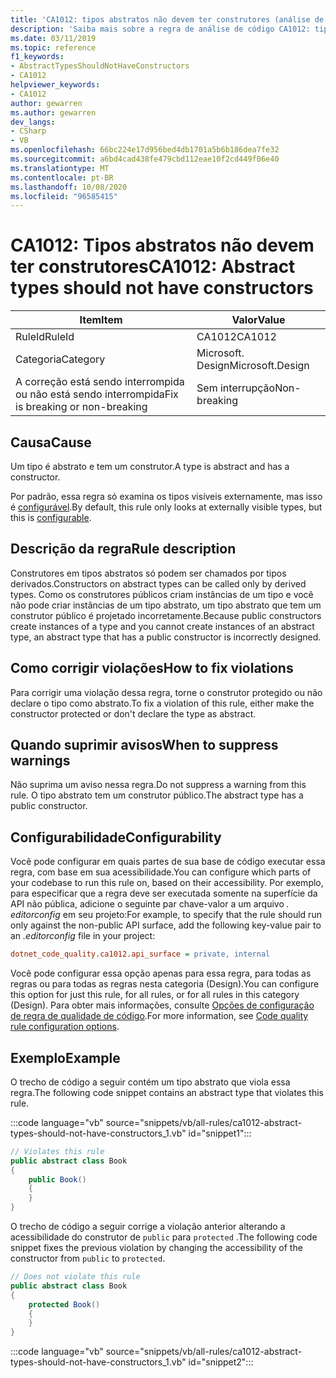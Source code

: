 ```yaml
---
title: 'CA1012: tipos abstratos não devem ter construtores (análise de código)'
description: 'Saiba mais sobre a regra de análise de código CA1012: tipos abstratos não devem ter construtores'
ms.date: 03/11/2019
ms.topic: reference
f1_keywords:
- AbstractTypesShouldNotHaveConstructors
- CA1012
helpviewer_keywords:
- CA1012
author: gewarren
ms.author: gewarren
dev_langs:
- CSharp
- VB
ms.openlocfilehash: 66bc224e17d956bed4db1701a5b6b186dea7fe32
ms.sourcegitcommit: a6bd4cad438fe479cbd112eae10f2cd449f06e40
ms.translationtype: MT
ms.contentlocale: pt-BR
ms.lasthandoff: 10/08/2020
ms.locfileid: "96585415"
---
```

# <a name="ca1012-abstract-types-should-not-have-constructors"></a><span data-ttu-id="81961-103">CA1012: Tipos abstratos não devem ter construtores</span><span class="sxs-lookup"><span data-stu-id="81961-103">CA1012: Abstract types should not have constructors</span></span>

| <span data-ttu-id="81961-104">Item</span><span class="sxs-lookup"><span data-stu-id="81961-104">Item</span></span>                                     | <span data-ttu-id="81961-105">Valor</span><span class="sxs-lookup"><span data-stu-id="81961-105">Value</span></span>            |
|------------------------------------------|------------------|
| <span data-ttu-id="81961-106">RuleId</span><span class="sxs-lookup"><span data-stu-id="81961-106">RuleId</span></span>                                   | <span data-ttu-id="81961-107">CA1012</span><span class="sxs-lookup"><span data-stu-id="81961-107">CA1012</span></span>           |
| <span data-ttu-id="81961-108">Categoria</span><span class="sxs-lookup"><span data-stu-id="81961-108">Category</span></span>                                 | <span data-ttu-id="81961-109">Microsoft. Design</span><span class="sxs-lookup"><span data-stu-id="81961-109">Microsoft.Design</span></span> |
| <span data-ttu-id="81961-110">A correção está sendo interrompida ou não está sendo interrompida</span><span class="sxs-lookup"><span data-stu-id="81961-110">Fix is breaking or non-breaking</span></span> | <span data-ttu-id="81961-111">Sem interrupção</span><span class="sxs-lookup"><span data-stu-id="81961-111">Non-breaking</span></span>     |

## <a name="cause"></a><span data-ttu-id="81961-112">Causa</span><span class="sxs-lookup"><span data-stu-id="81961-112">Cause</span></span>

<span data-ttu-id="81961-113">Um tipo é abstrato e tem um construtor.</span><span class="sxs-lookup"><span data-stu-id="81961-113">A type is abstract and has a constructor.</span></span>

<span data-ttu-id="81961-114">Por padrão, essa regra só examina os tipos visíveis externamente, mas isso é [configurável](#configurability).</span><span class="sxs-lookup"><span data-stu-id="81961-114">By default, this rule only looks at externally visible types, but this is [configurable](#configurability).</span></span>

## <a name="rule-description"></a><span data-ttu-id="81961-115">Descrição da regra</span><span class="sxs-lookup"><span data-stu-id="81961-115">Rule description</span></span>

<span data-ttu-id="81961-116">Construtores em tipos abstratos só podem ser chamados por tipos derivados.</span><span class="sxs-lookup"><span data-stu-id="81961-116">Constructors on abstract types can be called only by derived types.</span></span> <span data-ttu-id="81961-117">Como os construtores públicos criam instâncias de um tipo e você não pode criar instâncias de um tipo abstrato, um tipo abstrato que tem um construtor público é projetado incorretamente.</span><span class="sxs-lookup"><span data-stu-id="81961-117">Because public constructors create instances of a type and you cannot create instances of an abstract type, an abstract type that has a public constructor is incorrectly designed.</span></span>

## <a name="how-to-fix-violations"></a><span data-ttu-id="81961-118">Como corrigir violações</span><span class="sxs-lookup"><span data-stu-id="81961-118">How to fix violations</span></span>

<span data-ttu-id="81961-119">Para corrigir uma violação dessa regra, torne o construtor protegido ou não declare o tipo como abstrato.</span><span class="sxs-lookup"><span data-stu-id="81961-119">To fix a violation of this rule, either make the constructor protected or don't declare the type as abstract.</span></span>

## <a name="when-to-suppress-warnings"></a><span data-ttu-id="81961-120">Quando suprimir avisos</span><span class="sxs-lookup"><span data-stu-id="81961-120">When to suppress warnings</span></span>

<span data-ttu-id="81961-121">Não suprima um aviso nessa regra.</span><span class="sxs-lookup"><span data-stu-id="81961-121">Do not suppress a warning from this rule.</span></span> <span data-ttu-id="81961-122">O tipo abstrato tem um construtor público.</span><span class="sxs-lookup"><span data-stu-id="81961-122">The abstract type has a public constructor.</span></span>

## <a name="configurability"></a><span data-ttu-id="81961-123">Configurabilidade</span><span class="sxs-lookup"><span data-stu-id="81961-123">Configurability</span></span>

<span data-ttu-id="81961-124">Você pode configurar em quais partes de sua base de código executar essa regra, com base em sua acessibilidade.</span><span class="sxs-lookup"><span data-stu-id="81961-124">You can configure which parts of your codebase to run this rule on, based on their accessibility.</span></span> <span data-ttu-id="81961-125">Por exemplo, para especificar que a regra deve ser executada somente na superfície da API não pública, adicione o seguinte par chave-valor a um arquivo *. editorconfig* em seu projeto:</span><span class="sxs-lookup"><span data-stu-id="81961-125">For example, to specify that the rule should run only against the non-public API surface, add the following key-value pair to an *.editorconfig* file in your project:</span></span>

```ini
dotnet_code_quality.ca1012.api_surface = private, internal
```

<span data-ttu-id="81961-126">Você pode configurar essa opção apenas para essa regra, para todas as regras ou para todas as regras nesta categoria (Design).</span><span class="sxs-lookup"><span data-stu-id="81961-126">You can configure this option for just this rule, for all rules, or for all rules in this category (Design).</span></span> <span data-ttu-id="81961-127">Para obter mais informações, consulte [Opções de configuração de regra de qualidade de código](../code-quality-rule-options.md).</span><span class="sxs-lookup"><span data-stu-id="81961-127">For more information, see [Code quality rule configuration options](../code-quality-rule-options.md).</span></span>

## <a name="example"></a><span data-ttu-id="81961-128">Exemplo</span><span class="sxs-lookup"><span data-stu-id="81961-128">Example</span></span>

<span data-ttu-id="81961-129">O trecho de código a seguir contém um tipo abstrato que viola essa regra.</span><span class="sxs-lookup"><span data-stu-id="81961-129">The following code snippet contains an abstract type that violates this rule.</span></span>

:::code language="vb" source="snippets/vb/all-rules/ca1012-abstract-types-should-not-have-constructors_1.vb" id="snippet1":::

```csharp
// Violates this rule
public abstract class Book
{
    public Book()
    {
    }
}
```

<span data-ttu-id="81961-130">O trecho de código a seguir corrige a violação anterior alterando a acessibilidade do construtor de `public` para `protected` .</span><span class="sxs-lookup"><span data-stu-id="81961-130">The following code snippet fixes the previous violation by changing the accessibility of the constructor from `public` to `protected`.</span></span>

```csharp
// Does not violate this rule
public abstract class Book
{
    protected Book()
    {
    }
}
```

:::code language="vb" source="snippets/vb/all-rules/ca1012-abstract-types-should-not-have-constructors_1.vb" id="snippet2":::
